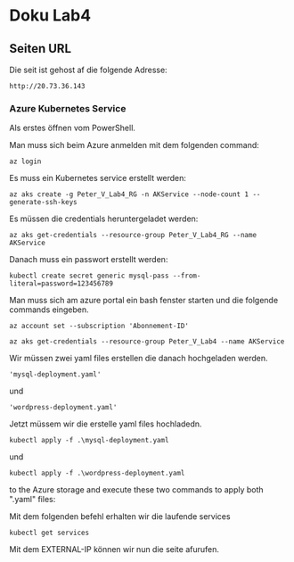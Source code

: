 # Doku Lab4

## Seiten URL

Die seit ist gehost af die folgende Adresse:
```
http://20.73.36.143
```

### Azure Kubernetes Service

Als erstes öffnen vom PowerShell.

Man muss sich beim Azure anmelden mit dem folgenden command: 
```
az login
```

Es muss ein Kubernetes service erstellt werden: 
```
az aks create -g Peter_V_Lab4_RG -n AKService --node-count 1 --generate-ssh-keys
```

Es müssen die credentials heruntergeladet werden: 
```
az aks get-credentials --resource-group Peter_V_Lab4_RG --name AKService
```

Danach muss ein passwort erstellt werden: 
```
kubectl create secret generic mysql-pass --from-literal=password=123456789
```


Man muss sich am azure portal ein bash fenster starten und die folgende commands eingeben.

```
az account set --subscription 'Abonnement-ID'
```

```
az aks get-credentials --resource-group Peter_V_Lab4 --name AKService
``` 


Wir müssen zwei yaml files erstellen die danach hochgeladen werden.
 ```
'mysql-deployment.yaml'
```
und
```
'wordpress-deployment.yaml'
```

Jetzt müssem wir die erstelle yaml files hochladedn. 
```
kubectl apply -f .\mysql-deployment.yaml
```

und 

```
kubectl apply -f .\wordpress-deployment.yaml
```
 to the Azure storage and execute these two commands to apply both ".yaml" files:



Mit dem folgenden befehl erhalten wir die laufende services

```
kubectl get services
```

Mit dem EXTERNAL-IP können wir nun die seite afurufen.